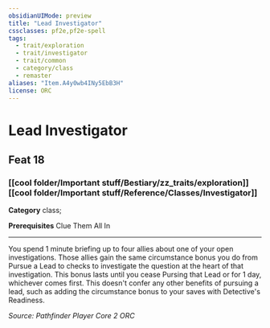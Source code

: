 ```yaml
---
obsidianUIMode: preview
title: "Lead Investigator"
cssclasses: pf2e,pf2e-spell
tags:
  - trait/exploration
  - trait/investigator
  - trait/common
  - category/class
  - remaster
aliases: "Item.A4y0wb4INy5EbB3H"
license: ORC
---
```

# Lead Investigator
## Feat 18
### [[cool folder/Important stuff/Bestiary/zz_traits/exploration]][[cool folder/Important stuff/Reference/Classes/Investigator]]

**Category** class; 



**Prerequisites** Clue Them All In
* * *
You spend 1 minute briefing up to four allies about one of your open investigations. Those allies gain the same circumstance bonus you do from Pursue a Lead to checks to investigate the question at the heart of that investigation. This bonus lasts until you cease Pursing that Lead or for 1 day, whichever comes first. This doesn't confer any other benefits of pursuing a lead, such as adding the circumstance bonus to your saves with Detective's Readiness.

*Source: Pathfinder Player Core 2*
*ORC*